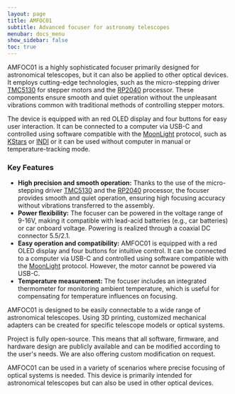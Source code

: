 ```yaml
---
layout: page
title: AMFOC01
subtitle: Advanced focuser for astronomy telescopes
menubar: docs_menu
show_sidebar: false
toc: true
---
```



AMFOC01 is a highly sophisticated focuser primarily designed for astronomical telescopes, but it can also be applied to other optical devices. It employs cutting-edge technologies, such as the micro-stepping driver [TMC5130](https://www.trinamic.com/products/integrated-circuits/details/tmc5130/) for stepper motors and the [RP2040](https://www.raspberrypi.org/products/rp2040/) processor. These components ensure smooth and quiet operation without the unpleasant vibrations common with traditional methods of controlling stepper motors.

The device is equipped with an red OLED display and four buttons for easy user interaction. It can be connected to a computer via USB-C and controlled using software compatible with the [MoonLight](https://indilib.org/devices/focusers/moonlite-focuser.html) protocol, such as [KStars](https://edu.kde.org/kstars/) or [INDI](https://www.indilib.org/) or it can be used without computer in manual or temperature-tracking mode.

### Key Features

- **High precision and smooth operation:** Thanks to the use of the micro-stepping driver [TMC5130](https://www.trinamic.com/products/integrated-circuits/details/tmc5130/) and the [RP2040](https://www.raspberrypi.org/products/rp2040/) processor, the focuser provides smooth and quiet operation, ensuring high focusing accuracy without vibrations transferred to the assembly.
- **Power flexibility:** The focuser can be powered in the voltage range of 9-16V, making it compatible with lead-acid batteries (e.g., car batteries) or car onboard voltage. Powering is realized through a coaxial DC connector 5.5/2.1.
- **Easy operation and compatibility:** AMFOC01 is equipped with a red OLED display and four buttons for intuitive control. It can be connected to a computer via USB-C and controlled using software compatible with the [MoonLight](https://indilib.org/devices/focusers/moonlite-focuser.html) protocol. However, the motor cannot be powered via USB-C.
- **Temperature measurement:** The focuser includes an integrated thermometer for monitoring ambient temperature, which is useful for compensating for temperature influences on focusing.

AMFOC01 is designed to be easily connectable to a wide range of astronomical telescopes. Using 3D printing, customized mechanical adapters can be created for specific telescope models or optical systems.

Project is fully open-source. This means that all software, firmware, and hardware design are publicly available and can be modified according to the user's needs. We are also offering custom modification on request.

AMFOC01 can be used in a variety of scenarios where precise focusing of optical systems is needed. This device is primarily intended for astronomical telescopes but can also be used in other optical devices.
